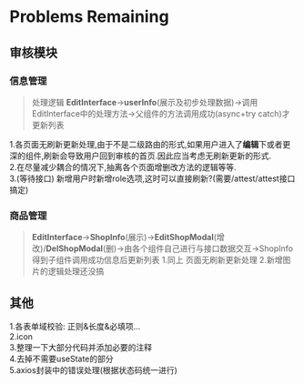 # Problems Remaining

## 审核模块

### 信息管理

>处理逻辑 **EditInterface**->**userInfo**(展示及初步处理数据)->调用EditInterface中的处理方法->父组件的方法调用成功(async+try catch)才更新列表

1.各页面无刷新更新处理,由于不是二级路由的形式,如果用户进入了**编辑**下或者更深的组件,刷新会导致用户回到审核的首页.因此应当考虑无刷新更新的形式.  
2.在尽量减少耦合的情况下,抽离各个页面增删改方法的逻辑等等.  
3.(等待接口) 新增用户时新增role选项,这时可以直接刷新?(需要/attest/attest接口搞定)

### 商品管理

>**EditInterface**->**ShopInfo**(展示)->**EditShopModal**(增改)/**DelShopModal**(删)->由各个组件自己进行与接口数据交互->ShopInfo得到子组件调用成功信息后更新列表
1.同上 页面无刷新更新处理
2.新增图片的逻辑处理还没搞

## 其他

1.各表单域校验: 正则&长度&必填项...  
2.icon  
3.整理一下大部分代码并添加必要的注释  
4.去掉不需要useState的部分  
5.axios封装中的错误处理(根据状态码统一进行)
